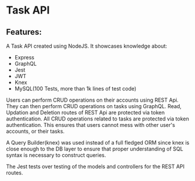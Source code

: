 # Task API

## Features:
  A Task API created using NodeJS.
  It showcases knowledge about:
  - Express
  - GraphQL
  - Jest
  - JWT
  - Knex
  - MySQL(100 Tests, more than 1k lines of test code)
  
  Users can perform CRUD operations on their accounts using REST Api. They can then perform CRUD operations on tasks using GraphQL. 
  Read, Updation and Deletion routes of REST Api are protected via token authentication.
  All CRUD operations related to tasks are protected via token authentication.
  This ensures that users cannot mess with other user's accounts, or their tasks.
  
  A Query Builder(knex) was used instead of a full fledged ORM since knex is close enough to the DB layer to ensure that proper understanding of SQL syntax is necessary to construct queries.
  
  The Jest tests over testing of the models and controllers for the REST API routes.
